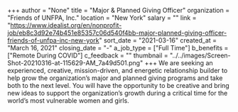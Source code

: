 +++
author = "None"
title = "Major & Planned Giving Officer"
organization = "Friends of UNFPA, Inc."
location = "New York"
salary = ""
link = "https://www.idealist.org/en/nonprofit-job/eb8c3d92e74b451e85357c06d540f4bb-major-planned-giving-officer-friends-of-unfpa-inc-new-york"
sort_date = "2021-03-16"
created_at = "March 16, 2021"
closing_date = "-"
a_job_type = ["Full Time"]
b_benefits = ["Remote During COVID"]
c_feedback = ""
thumbnail = "../../images/Screen-Shot-20210316-at-115629-AM_7a49d501.png"
+++
We are seeking an experienced, creative, mission-driven, and energetic relationship builder to help grow the organization’s major and planned giving programs and take both to the next level. You will have the opportunity to be creative and bring new ideas to support the organization’s growth during a critical time for the world’s most vulnerable women and girls.   